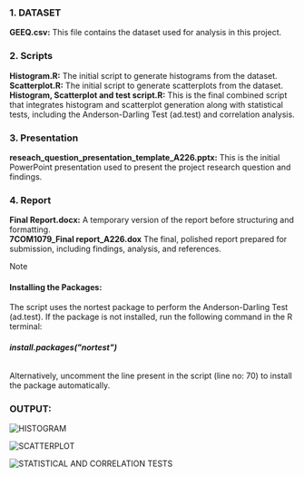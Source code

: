 ### **1. DATASET**
  **GEEQ.csv:** This file contains the dataset used for analysis in this project.

### **2. Scripts**
  **Histogram.R:** The initial script to generate histograms from the dataset.
  **Scatterplot.R:** The initial script to generate scatterplots from the dataset.
  **Histogram, Scatterplot and test script.R:**
  This is the final combined script that integrates histogram and scatterplot generation along with statistical tests, including the Anderson-Darling Test (ad.test) and correlation analysis.

### **3. Presentation**
  **reseach_question_presentation_template_A226.pptx:** This is the initial PowerPoint presentation used to present the project research question and findings.

### **4. Report**
  **Final Report.docx:** A temporary version of the report before structuring and formatting.<br/>
  **7COM1079_Final report_A226.dox** The final, polished report prepared for submission, including findings, analysis, and references.

> [!NOTE]
> #### **Installing the Packages:**
> The script uses the nortest package to perform the Anderson-Darling Test (ad.test).
> If the package is not installed, run the following command in the R terminal:
> ###### **install.packages("nortest")**
> Alternatively, uncomment the line present in the script (line no: 70) to install the package automatically.

### OUTPUT:

![HISTOGRAM](https://github.com/user-attachments/assets/8ab3d7ac-5474-4371-a794-9b175dbab73d)

![SCATTERPLOT](https://github.com/user-attachments/assets/c97ebf5d-2eaf-428a-b72e-b2ee229ca21f)

![STATISTICAL AND CORRELATION TESTS](https://github.com/user-attachments/assets/fb61cdea-c3c5-4fa6-92c2-af31f810d302)
